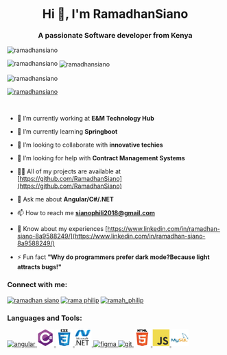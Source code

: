 <h1 align="center">Hi 👋, I'm RamadhanSiano</h1>
<h3 align="center">A passionate Software developer from Kenya</h3>

<p align="left"> <img src="https://komarev.com/ghpvc/?username=ramadhansiano&label=Profile%20views&color=0e75b6&style=flat" alt="ramadhansiano" /> </p>

<p><img align="left" src="https://github-readme-stats.vercel.app/api/top-langs?username=ramadhansiano&show_icons=true&locale=en&layout=compact" alt="ramadhansiano" /></p>

<p>&nbsp;<img align="center" src="https://github-readme-stats.vercel.app/api?username=ramadhansiano&show_icons=true&locale=en" alt="ramadhansiano" /></p>

<p><img align="center" src="https://github-readme-streak-stats.herokuapp.com/?user=ramadhansiano&" alt="ramadhansiano" /></p>

<p align="left"> <a href="https://github.com/ryo-ma/github-profile-trophy"><img src="https://github-profile-trophy.vercel.app/?username=ramadhansiano" alt="ramadhansiano" /></a> </p>

<p align="left"> <a href="https://twitter.com/" target="blank"><img src="https://img.shields.io/twitter/follow/?logo=twitter&style=for-the-badge" alt="" /></a> </p>

- 🔭 I’m currently working at **E&M Technology Hub**

- 🌱 I’m currently learning **Springboot**

- 👯 I’m looking to collaborate with **innovative techies**

- 🤝 I’m looking for help with **Contract Management Systems**

- 👨‍💻 All of my projects are available at [https://github.com/RamadhanSiano](https://github.com/RamadhanSiano)

- 💬 Ask me about **Angular/C#/.NET**

- 📫 How to reach me **sianophili2018@gmail.com**

- 📄 Know about my experiences [https://www.linkedin.com/in/ramadhan-siano-8a9588249/](https://www.linkedin.com/in/ramadhan-siano-8a9588249/)

- ⚡ Fun fact **"Why do programmers prefer dark mode?Because light attracts bugs!"**

<h3 align="left">Connect with me:</h3>
<p align="left">
<a href="https://linkedin.com/in/ramadhan siano" target="blank"><img align="center" src="https://raw.githubusercontent.com/rahuldkjain/github-profile-readme-generator/master/src/images/icons/Social/linked-in-alt.svg" alt="ramadhan siano" height="30" width="40" /></a>
<a href="https://fb.com/rama philip" target="blank"><img align="center" src="https://raw.githubusercontent.com/rahuldkjain/github-profile-readme-generator/master/src/images/icons/Social/facebook.svg" alt="rama philip" height="30" width="40" /></a>
<a href="https://instagram.com/ramah_philip" target="blank"><img align="center" src="https://raw.githubusercontent.com/rahuldkjain/github-profile-readme-generator/master/src/images/icons/Social/instagram.svg" alt="ramah_philip" height="30" width="40" /></a>
</p>

<h3 align="left">Languages and Tools:</h3>
<p align="left"> <a href="https://angular.io" target="_blank" rel="noreferrer"> <img src="https://angular.io/assets/images/logos/angular/angular.svg" alt="angular" width="40" height="40"/> </a> <a href="https://www.w3schools.com/cs/" target="_blank" rel="noreferrer"> <img src="https://raw.githubusercontent.com/devicons/devicon/master/icons/csharp/csharp-original.svg" alt="csharp" width="40" height="40"/> </a> <a href="https://www.w3schools.com/css/" target="_blank" rel="noreferrer"> <img src="https://raw.githubusercontent.com/devicons/devicon/master/icons/css3/css3-original-wordmark.svg" alt="css3" width="40" height="40"/> </a> <a href="https://dotnet.microsoft.com/" target="_blank" rel="noreferrer"> <img src="https://raw.githubusercontent.com/devicons/devicon/master/icons/dot-net/dot-net-original-wordmark.svg" alt="dotnet" width="40" height="40"/> </a> <a href="https://www.figma.com/" target="_blank" rel="noreferrer"> <img src="https://www.vectorlogo.zone/logos/figma/figma-icon.svg" alt="figma" width="40" height="40"/> </a> <a href="https://git-scm.com/" target="_blank" rel="noreferrer"> <img src="https://www.vectorlogo.zone/logos/git-scm/git-scm-icon.svg" alt="git" width="40" height="40"/> </a> <a href="https://www.w3.org/html/" target="_blank" rel="noreferrer"> <img src="https://raw.githubusercontent.com/devicons/devicon/master/icons/html5/html5-original-wordmark.svg" alt="html5" width="40" height="40"/> </a> <a href="https://developer.mozilla.org/en-US/docs/Web/JavaScript" target="_blank" rel="noreferrer"> <img src="https://raw.githubusercontent.com/devicons/devicon/master/icons/javascript/javascript-original.svg" alt="javascript" width="40" height="40"/> </a> <a href="https://www.mysql.com/" target="_blank" rel="noreferrer"> <img src="https://raw.githubusercontent.com/devicons/devicon/master/icons/mysql/mysql-original-wordmark.svg" alt="mysql" width="40" height="40"/> </a> </p>

